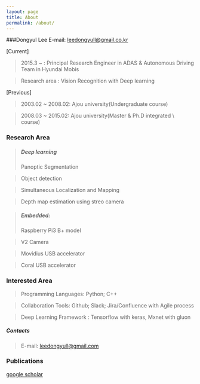 ```yaml
---
layout: page
title: About
permalink: /about/
---
```


###Dongyul Lee
E-mail: leedongyull@gmail.co.kr


[Current]

> 2015.3 ~ : Principal Research Engineer in ADAS & Autonomous Driving Team in Hyundai Mobis  
 
> Research area : Vision Recognition with Deep learning

[Previous]
> 2003.02 ~ 2008.02: Ajou university(Undergraduate course)
 
> 2008.03 ~ 2015.02: Ajou university(Master & Ph.D integrated \  course)


### Research Area
> ##### Deep learning
> Panoptic Segmentation

> Object detection

> Simultaneous Localization and Mapping

> Depth map estimation using streo camera

> ##### Embedded:
> Raspberry Pi3 B+ model

> V2 Camera

> Movidius USB accelerator

>Coral USB accelerator

### Interested Area
> Programming Languages: Python; C++

> Collaboration Tools: Github; Slack; Jira/Confluence with Agile process

> Deep Learning Framework : Tensorflow with keras, Mxnet with gluon

##### Contacts
>E-mail: leedongyull@gmail.com

### Publications
[google scholar](https://scholar.google.co.kr/citations?user=X6e-CywAAAAJ&hl=ko)

